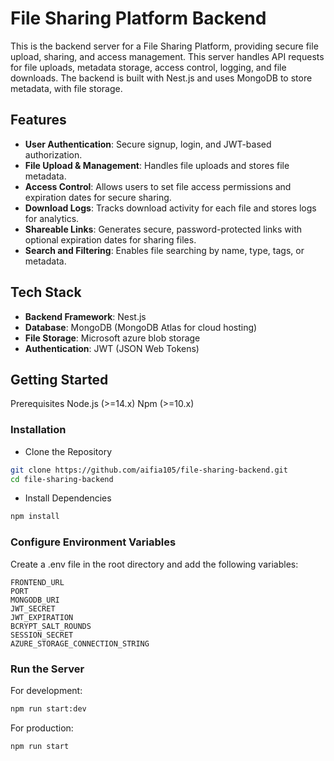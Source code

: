 # File Sharing Platform Backend
This is the backend server for a File Sharing Platform, providing secure file upload, sharing, and access management. This server handles API requests for file uploads, metadata storage, access control, logging, and file downloads. The backend is built with Nest.js and uses MongoDB to store metadata, with file storage.

## Features
- **User Authentication**: Secure signup, login, and JWT-based authorization.
- **File Upload & Management**: Handles file uploads and stores file metadata.
- **Access Control**: Allows users to set file access permissions and expiration dates for secure sharing.
- **Download Logs**: Tracks download activity for each file and stores logs for analytics.
- **Shareable Links**: Generates secure, password-protected links with optional expiration dates for sharing files.
- **Search and Filtering**: Enables file searching by name, type, tags, or metadata.
  
## Tech Stack
- **Backend Framework**: Nest.js
- **Database**: MongoDB (MongoDB Atlas for cloud hosting)
- **File Storage**: Microsoft azure blob storage
- **Authentication**: JWT (JSON Web Tokens)

## Getting Started
Prerequisites
Node.js (>=14.x)
Npm (>=10.x)

### Installation
- Clone the Repository
```bash
git clone https://github.com/aifia105/file-sharing-backend.git
cd file-sharing-backend
```
- Install Dependencies
```bash
npm install
```
### Configure Environment Variables

Create a .env file in the root directory and add the following variables:


```dotenv
FRONTEND_URL
PORT
MONGODB_URI
JWT_SECRET
JWT_EXPIRATION
BCRYPT_SALT_ROUNDS
SESSION_SECRET
AZURE_STORAGE_CONNECTION_STRING
```
### Run the Server
For development:

```bash
npm run start:dev
```
For production:
```bash
npm run start
```
